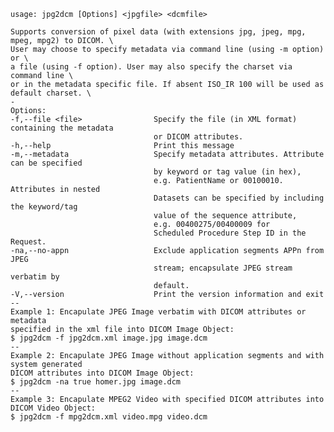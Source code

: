     usage: jpg2dcm [Options] <jpgfile> <dcmfile>

    Supports conversion of pixel data (with extensions jpg, jpeg, mpg, mpeg, mpg2) to DICOM. \
    User may choose to specify metadata via command line (using -m option) or \
    a file (using -f option). User may also specify the charset via command line \ 
    or in the metadata specific file. If absent ISO_IR 100 will be used as default charset. \
    -
    Options:
    -f,--file <file>                Specify the file (in XML format) containing the metadata 
                                    or DICOM attributes.
    -h,--help                       Print this message
    -m,--metadata                   Specify metadata attributes. Attribute can be specified 
                                    by keyword or tag value (in hex), 
                                    e.g. PatientName or 00100010. Attributes in nested 
                                    Datasets can be specified by including the keyword/tag 
                                    value of the sequence attribute, 
                                    e.g. 00400275/00400009 for 
                                    Scheduled Procedure Step ID in the Request.
    -na,--no-appn                   Exclude application segments APPn from JPEG
                                    stream; encapsulate JPEG stream verbatim by
                                    default.
    -V,--version                    Print the version information and exit
    --
    Example 1: Encapulate JPEG Image verbatim with DICOM attributes or metadata 
    specified in the xml file into DICOM Image Object:
    $ jpg2dcm -f jpg2dcm.xml image.jpg image.dcm
    --
    Example 2: Encapulate JPEG Image without application segments and with system generated 
    DICOM attributes into DICOM Image Object:
    $ jpg2dcm -na true homer.jpg image.dcm
    --
    Example 3: Encapulate MPEG2 Video with specified DICOM attributes into
    DICOM Video Object:
    $ jpg2dcm -f mpg2dcm.xml video.mpg video.dcm
